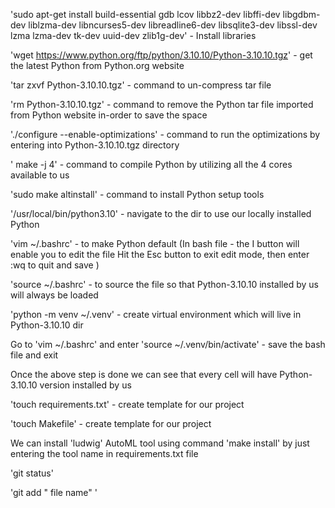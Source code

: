 'sudo apt-get install build-essential gdb lcov libbz2-dev libffi-dev libgdbm-dev liblzma-dev libncurses5-dev libreadline6-dev libsqlite3-dev libssl-dev lzma lzma-dev tk-dev uuid-dev zlib1g-dev'  - Install libraries

'wget https://www.python.org/ftp/python/3.10.10/Python-3.10.10.tgz' - get the latest Python from Python.org website

'tar zxvf Python-3.10.10.tgz' - command to un-compress tar file

'rm Python-3.10.10.tgz' - command to remove the Python tar file imported from Python website in-order to save the space

'./configure --enable-optimizations' - command to run the optimizations by entering into Python-3.10.10.tgz directory

' make -j 4' - command to compile Python by utilizing all the 4 cores available to us

'sudo make altinstall' - command to install Python setup tools

'/usr/local/bin/python3.10' - navigate to the dir to use our locally installed Python

'vim ~/.bashrc' - to make Python default (In bash file - the I button will enable you to edit the file Hit the Esc button to exit edit mode, then enter :wq to quit and save )

'source ~/.bashrc' - to source the file so that Python-3.10.10 installed by us will always be loaded

'python -m venv ~/.venv' - create virtual environment which will live in Python-3.10.10 dir

Go to 'vim ~/.bashrc' and enter 'source ~/.venv/bin/activate' - save the bash file and exit

Once the above step is done we can see that every cell will have Python-3.10.10 version installed by us

'touch requirements.txt' - create template for our project

'touch Makefile' - create template for our project

We can install 'ludwig' AutoML tool using command 'make install' by just entering the tool name in requirements.txt file

'git status'

'git add " file name" '




